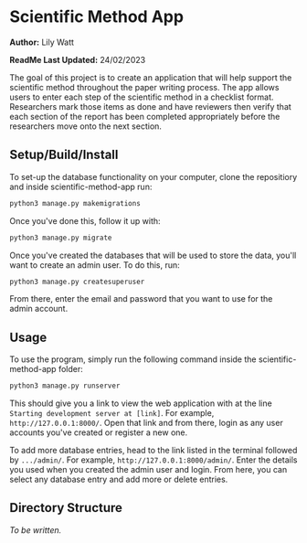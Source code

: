 # Scientific Method App

**Author:** Lily Watt

**ReadMe Last Updated:** 24/02/2023

The goal of this project is to create an application that will help support the scientific method throughout the paper writing process. The app allows users to enter each step of the scientific method in a checklist format. Researchers mark those items as done and have reviewers then verify that each section of the report has been completed appropriately before the researchers move onto the next section. 

## Setup/Build/Install

To set-up the database functionality on your computer, clone the repositiory and inside scientific-method-app run:
```python
python3 manage.py makemigrations
```
Once you've done this, follow it up with:
```python
python3 manage.py migrate 
```
Once you've created the databases that will be used to store the data, you'll want to create an admin user. To do this, run:
```python
python3 manage.py createsuperuser
```
From there, enter the email and password that you want to use for the admin account.

## Usage

To use the program, simply run the following command inside the scientific-method-app folder:
```python
python3 manage.py runserver
```
This should give you a link to view the web application with at the line ```Starting development server at [link]```. For example, ```http://127.0.0.1:8000/```. Open that link and from there, login as any user accounts you've created or register a new one.

To add more database entries, head to the link listed in the terminal followed by ```.../admin/```. For example, ```http://127.0.0.1:8000/admin/```. Enter the details you used when you created the admin user and login. From here, you can select any database entry and add more or delete entries.

## Directory Structure

*To be written.*
